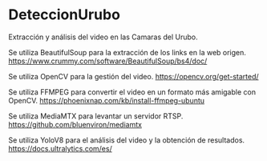 # DeteccionUrubo
Extracción y análisis del video en las Camaras del Urubo.

Se utiliza BeautifulSoup para la extracción de los links en la web origen.
https://www.crummy.com/software/BeautifulSoup/bs4/doc/

Se utiliza OpenCV para la gestión del video.
https://opencv.org/get-started/

Se utiliza FFMPEG para convertir el video en un formato más amigable con OpenCV.
https://phoenixnap.com/kb/install-ffmpeg-ubuntu

Se utiliza MediaMTX para levantar un servidor RTSP.
https://github.com/bluenviron/mediamtx

Se utiliza YoloV8 para el análisis del video y la obtención de resultados.
https://docs.ultralytics.com/es/
